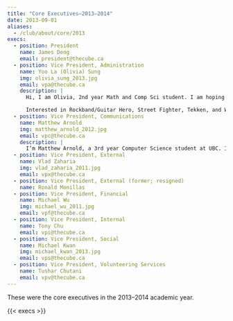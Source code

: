 ```yaml
---
title: "Core Executives—2013–2014"
date: 2013-09-01
aliases:
  - /club/about/core/2013
execs:
  - position: President
    name: James Deng
    email: president@thecube.ca
  - position: Vice President, Administration
    name: Yoo La (Olivia) Sung
    img: olivia_sung_2013.jpg
    email: vpa@thecube.ca
    description: |
      Hi, I am Olivia, 2nd year Math and Comp Sci student. I am hoping to get to know more fellow CS students so if you can or ever find me, please say HAAAAAAAAAAI :)

      Interested in Rockband/Guitar Hero, Street Fighter, Tekken, and Whitecaps!
  - position: Vice President, Communications
    name: Matthew Arnold
    img: matthew_arnold_2012.jpg
    email: vpc@thecube.ca
    description: |
      I’m Matthew Arnold, a 3rd year Computer Science student at UBC. I’m a big gamer, so I play Q3A, CS, TF2, DotA, and SCII. I hope to help the CSSS be a welcoming place so that CS undergrads have somewhere to hang out and talk.
  - position: Vice President, External
    name: Vlad Zaharia
    img: vlad_zaharia_2011.jpg
    email: vpx@thecube.ca
  - position: Vice President, External (former; resigned)
    name: Ronald Monillas
  - position: Vice President, Financial
    name: Michael Wu
    img: michael_wu_2011.jpg
    email: vpf@thecube.ca
  - position: Vice President, Internal
    name: Tony Chu
    email: vpi@thecube.ca
  - position: Vice President, Social
    name: Michael Kwan
    img: michael_kwan_2013.jpg
    email: vps@thecube.ca
  - position: Vice President, Volunteering Services
    name: Tushar Chutani
    email: vpv@thecube.ca
---
```


These were the core executives in the 2013–2014 academic year.

{{< execs >}}
